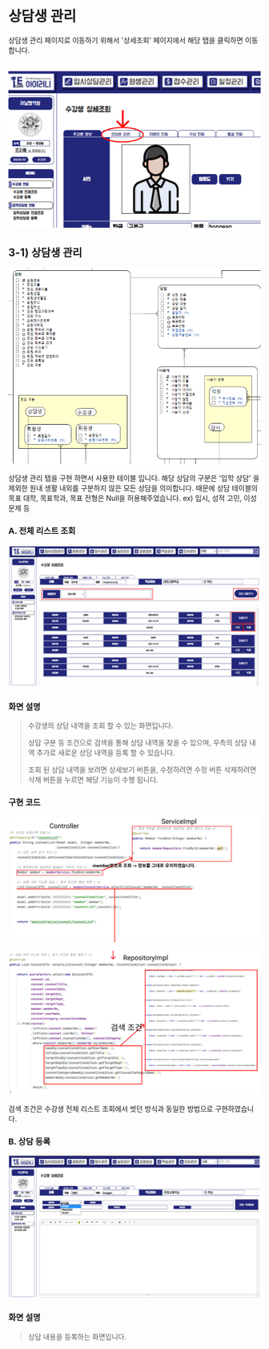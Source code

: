 # 상담생 관리

&#x20;상담생 관리 페이지로 이동하기 위해서 '상세조회' 페이지에서 해당 탭을 클릭하면 이동합니다.

![](../../../../../../.gitbook/assets/상담생으로가야대.PNG)

## 3-1) 상담생 관리



![사용한 테이블](<../../../../../../.gitbook/assets/상담 사용 테이블.PNG>)

상담생 관리 탭을 구현 하면서 사용한 테이블 입니다. 해당 상담의 구분은 '입학 상담' 을 제외한 원내 생활 내외를 구분하지 않은 모든 상담을 의미합니다. 때문에 상담 테이블의 목표 대학, 목표학과, 목표 전형은 Null을 허용해주었습니다.   ex) 입시, 성적 고민, 이성 문제 등

&#x20;

### A. 전체 리스트 조회

![화면](<../../../../../../.gitbook/assets/상담생 관리.PNG>)

### 화면 설명

> 수강생의 상담 내역을 조회 할 수 있는 화면입니다.&#x20;
>
> 상담 구분 등 조건으로 검색을 통해 상담 내역을 찾을 수 있으며, 우측의 상담 내역 추가로 새로운 상담 내역을 등록 할 수 있습니다.&#x20;
>
> 조회 된 상담 내역을 보려면 상세보기 버튼을, 수정하려면 수정 버튼 삭제하려면 삭제 버튼을 누르면 해당 기능이 수행 됩니다.

### 구현 코드&#x20;

![](<../../../../../../.gitbook/assets/상담생 컨트롤서비스 (1).PNG>)

![](<../../../../../../.gitbook/assets/상담생 레파지토리.PNG>)

검색 조건은 수강생 전체 리스트 조회에서 썻던 방식과 동일한 방법으로 구현하였습니다.

### B. 상담 등록

![](<../../../../../../.gitbook/assets/상담생관리 화면ㄴ띠.PNG>)

### 화면 설명

> 상담 내용을 등록하는 화면입니다.&#x20;
